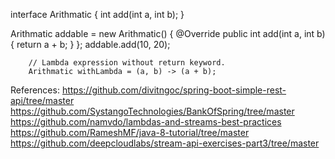 interface Arithmatic {
	int add(int a, int b);
}

Arithmatic addable = new Arithmatic() {
			@Override
			public int add(int a, int b) {
				return a + b;
			}
		};
		addable.add(10, 20);

		// Lambda expression without return keyword.
		Arithmatic withLambda = (a, b) -> (a + b);


References:
https://github.com/divitngoc/spring-boot-simple-rest-api/tree/master
https://github.com/SystangoTechnologies/BankOfSpring/tree/master
https://github.com/namvdo/lambdas-and-streams-best-practices
https://github.com/RameshMF/java-8-tutorial/tree/master
https://github.com/deepcloudlabs/stream-api-exercises-part3/tree/master
